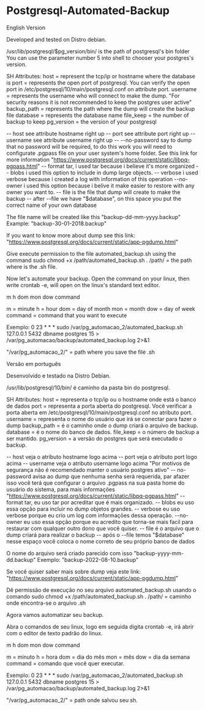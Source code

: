 # Postgresql-Automated-Backup

English Version

Developed and tested on Distro debian.

/usr/lib/postgresql/$pg_version/bin/ is the path of postgresql's bin folder
You can use the parameter number 5 into shell to chooser your postgres's version.

SH Attributes:
host = represent the tcp/ip or hostname where the database is
port = represents the open port of postgresql. You can verify the open port in /etc/postgresql/10/main/postgresql.conf on attribute port.
username = represents the username who will connect to make the dump. "For security reasons it is not recommended to keep the postgres user active"
backup_path = represents the path where the dump will create the backup file
database = represents the database name
file_keep = the number of backup to keep
pg_version = the version of your postgresql

-- host see attribute hostname right up
-- port see attribute port right up
-- username see attribute username right up
-- --no-password say to dump that no password will be required, to do this work you will need to configurate .pgpass file on your user system's home folder. See this link for more information "https://www.postgresql.org/docs/current/static/libpq-pgpass.html"
-- format tar, i used tar because i believe it's more organized
-- blobs i used this option to include in dump large objects.
-- verbose i used verbose because i created a log with information of this operation
--no-owner i used this option because i belive it make easier to restore with any owner you want to.
-- file is the file that dump will create to make the backup
-- after --file we have "$database", on this space you put the correct name of your own database

The file name will be created like this "backup-dd-mm-yyyy.backup" Example: "backup-30-01-2018.backup"

If you want to know more about dump see this link: "https://www.postgresql.org/docs/current/static/app-pgdump.html"

Give execute permission to the file automated_backup.sh using the command sudo chmod +x /path/automated_backup.sh .
/path/ = the path where is the .sh file.

Now let's automate your backup.
Open the command on your linux, then write crontab -e, will open on the linux's standard text editor.

m h dom mon dow command

m = minute
h = hour
dom = day of month
mon = month
dow = day of week
command = command that you want to execute

Exemplo:
0 23 * * * sudo /var/pg_automacao_2/automated_backup.sh 127.0.0.1 5432 dbname postgres 15 > /var/pg_automacao/backup/automated_backup.log 2>&1

"/var/pg_automacao_2/" = path where  you save the file .sh

Versão em português

Desenvolvido e testado na Distro Debian.

/usr/lib/postgresql/10/bin/ é caminho da pasta bin do postgresql.

SH Attributes:
host = representa o tcp/ip ou o hostname onde está o banco de dados
port = representa a porta aberta do postgresql. Você verificar a porta aberta em /etc/postgresql/10/main/postgresql.conf no atributo port.
username = representa o nome do usuário que irá se conectar para fazer o dump
backup_path = é o caminho onde o dump criará o arquivo de backup.
database = é o nome do banco de dados.
file_keep = o número de backup a ser mantido.
pg_version = a versão do postgres que será executado o backup.

-- host veja o atributo hostname logo acima
-- port veja o atributo port logo acima
-- username veja o atributo username logo acima "Por motivos de segurança não é recomendado manter o usuário postgres ativo"
-- no-password avisa ao dump que nenhuma senha será requerida, par afazer isso você terá que configurar o arquivo .pgpass na sua pasta home do usuário do sistema, para mais informações "https://www.postgresql.org/docs/current/static/libpq-pgpass.html"
-- format tar, eu uso tar por acreditar que é mais organizado.
-- blobs eu uso essa opção para incluir no dump objetos grandes.
-- verbose eu uso verbose porque eu crio um log com informações dessa operação.
--no-owner eu uso essa opção porque eu acredito que torna-se mais facil para restaurar com qualquer outro dono que você quiser.
-- file é o arquivo que o dump criará para realizar o backup
-- após o --file temos "$database" nesse espaço você coloca o nome correto de seu próprio banco de dados

O nome do arquivo será criado parecido com isso "backup-yyyy-mm-dd.backup" Exemplo: "backup-2022-08-10.backup"

Se você quiser saber mais sobre dump veja este link: "https://www.postgresql.org/docs/current/static/app-pgdump.html"

Dê permissão de execução no seu arquivo automated_backup.sh usando o comando sudo chmod +x /path/automated_backup.sh .
/path/ = caminho onde encontra-se o arquivo .sh

Agora vamos automatizar seu backup.

Abra o comandos de seu linux, logo em seguida digita crontab -e, irá abrir com o editor de texto padrão do linux.

m h dom mon dow command

m = minuto
h = hora
dom = dia do mês
mon = mês
dow = dia da semana
command = comando que você quer executar.

Exemplo:
0 23 * * * sudo /var/pg_automacao_2/automated_backup.sh 127.0.0.1 5432 dbname postgres 15 > /var/pg_automacao/backup/automated_backup.log 2>&1

"/var/pg_automacao_2/" = path onde salvou seu sh.
